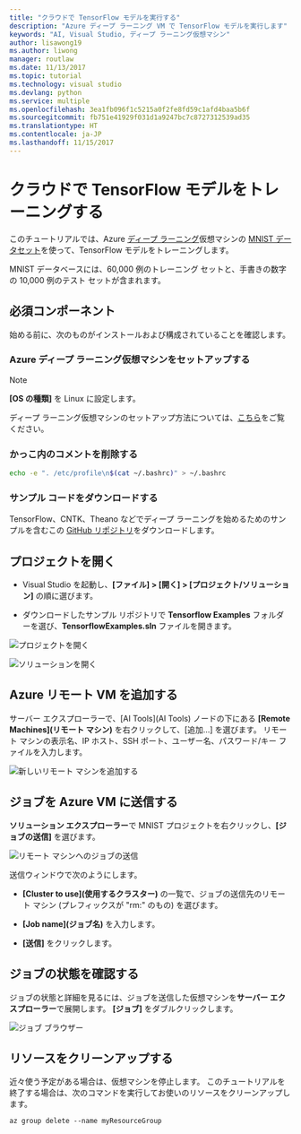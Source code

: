 ```yaml
---
title: "クラウドで TensorFlow モデルを実行する"
description: "Azure ディープ ラーニング VM で TensorFlow モデルを実行します"
keywords: "AI, Visual Studio, ディープ ラーニング仮想マシン"
author: lisawong19
ms.author: liwong
manager: routlaw
ms.date: 11/13/2017
ms.topic: tutorial
ms.technology: visual studio
ms.devlang: python
ms.service: multiple
ms.openlocfilehash: 3ea1fb096f1c5215a0f2fe8fd59c1afd4baa5b6f
ms.sourcegitcommit: fb751e41929f031d1a9247bc7c8727312539ad35
ms.translationtype: HT
ms.contentlocale: ja-JP
ms.lasthandoff: 11/15/2017
---
```

# <a name="train-a-tensorflow-model-in-the-cloud"></a>クラウドで TensorFlow モデルをトレーニングする

このチュートリアルでは、Azure [ディープ ラーニング](https://docs.microsoft.com/azure/machine-learning/data-science-virtual-machine/deep-learning-dsvm-overview)仮想マシンの [MNIST データセット](http://yann.lecun.com/exdb/mnist/)を使って、TensorFlow モデルをトレーニングします。 

MNIST データベースには、60,000 例のトレーニング セットと、手書きの数字の 10,000 例のテスト セットが含まれます。

## <a name="prerequisites"></a>必須コンポーネント
始める前に、次のものがインストールおよび構成されていることを確認します。

### <a name="setup-azure-deep-learning-virtual-machine"></a>Azure ディープ ラーニング仮想マシンをセットアップする

> [!NOTE] 
> **[OS の種類]** を Linux に設定します。

ディープ ラーニング仮想マシンのセットアップ方法については、[こちら](https://docs.microsoft.com/azure/machine-learning/data-science-virtual-machine/provision-deep-learning-dsvm)をご覧ください。 

### <a name="remove-comment-in-parens"></a>かっこ内のコメントを削除する

```bash
echo -e ". /etc/profile\n$(cat ~/.bashrc)" > ~/.bashrc
```

### <a name="download-sample-code"></a>サンプル コードをダウンロードする

TensorFlow、CNTK、Theano などでディープ ラーニングを始めるためのサンプルを含むこの [GitHub リポジトリ](https://github.com/Microsoft/samples-for-ai)をダウンロードします。 

## <a name="open-project"></a>プロジェクトを開く

- Visual Studio を起動し、**[ファイル] > [開く] > [プロジェクト/ソリューション]** の順に選びます。

- ダウンロードしたサンプル リポジトリで **Tensorflow Examples** フォルダーを選び、**TensorflowExamples.sln** ファイルを開きます。 

![プロジェクトを開く](media\tensorflow-local\open-project.png)

![ソリューションを開く](media\tensorflow-local\open-solution.png)

## <a name="add-azure-remote-vm"></a>Azure リモート VM を追加する

サーバー エクスプローラーで、[AI Tools]\(AI Tools\) ノードの下にある **[Remote Machines]\(リモート マシン\)** を右クリックして、[追加…] を選びます。 リモート マシンの表示名、IP ホスト、SSH ポート、ユーザー名、パスワード/キー ファイルを入力します。 

![新しいリモート マシンを追加する](media\tensorflow-vm\add-remote-vm.png)

## <a name="submit-job-to-azure-vm"></a>ジョブを Azure VM に送信する
**ソリューション エクスプローラー**で MNIST プロジェクトを右クリックし、**[ジョブの送信]** を選びます。

![リモート マシンへのジョブの送信](media\tensorflow-vm\job-submission.png)

送信ウィンドウで次のようにします。

- **[Cluster to use]\(使用するクラスター\)** の一覧で、ジョブの送信先のリモート マシン (プレフィックスが "rm:" のもの) を選びます。

- **[Job name]\(ジョブ名\)** を入力します。 

- **[送信]** をクリックします。 

## <a name="check-status-of-job"></a>ジョブの状態を確認する 
ジョブの状態と詳細を見るには、ジョブを送信した仮想マシンを**サーバー エクスプローラー**で展開します。 **[ジョブ]** をダブルクリックします。

![ジョブ ブラウザー](media\tensorflow-vm\job-browser.png)

## <a name="clean-up-resources"></a>リソースをクリーンアップする

近々使う予定がある場合は、仮想マシンを停止します。 このチュートリアルを終了する場合は、次のコマンドを実行してお使いのリソースをクリーンアップします。

```azurecli-interactive
az group delete --name myResourceGroup
```